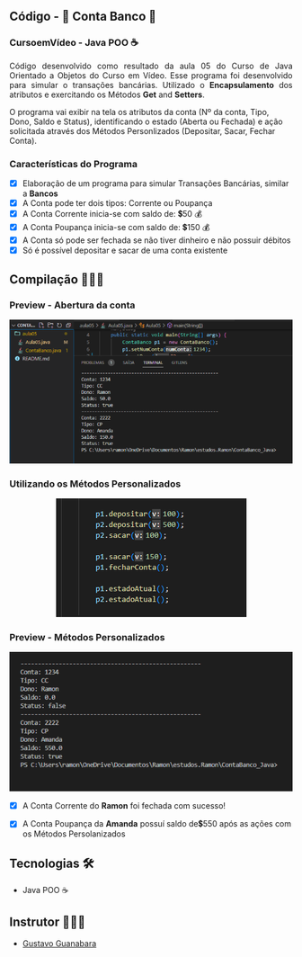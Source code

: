 ## Código - 🏧 Conta Banco 💸

### CursoemVídeo - Java POO ☕


<p align="justify">Código desenvolvido como resultado da aula 05 do Curso de Java Orientado a Objetos do Curso em Vídeo. Esse programa foi desenvolvido para simular o transações bancárias. Utilizado o <strong>Encapsulamento</strong> dos atributos e exercitando os Métodos <strong>Get</strong> and <strong>Setters</strong>.

O programa vai exibir na tela os atributos da conta (Nº da conta, Tipo, Dono, Saldo e Status), identificando o estado (Aberta ou Fechada) e ação solicitada através dos Métodos Personlizados (Depositar, Sacar, Fechar Conta).
</p>

### Características do Programa 

- [x] Elaboração de um programa para simular Transações Bancárias, similar a <strong>Bancos</strong>
- [x] A Conta pode ter dois tipos: Corrente ou Poupança
- [x] A Conta Corrente inicia-se com saldo de: 💲50 💰
- [x] A Conta Poupança inicia-se com saldo de: 💲150 💰
- [x] A Conta só pode ser fechada se não tiver dinheiro e não possuir débitos
- [x] Só é possível depositar e sacar de uma conta existente
  
## Compilação 👨🏽‍💻
### Preview - Abertura da conta
<p align="center">
  <img alt="output - open count" src=".github/preview_opencount.PNG">
</p>

### Utilizando os Métodos Personalizados 
<p align="center">
  <img alt="output - codMetodos" src=".github/preview_codMetodos.PNG">
</p>

### Preview - Métodos Personalizados
<p align="center">
  <img alt="output - metodos perso" src=".github/preview_metodos.PNG">
</p>

- [x] A Conta Corrente do <strong>Ramon</strong> foi fechada com sucesso!
- [x] A Conta Poupança da <strong>Amanda</strong> possuí saldo de💲550 após as ações com os Métodos Persolanizados


## Tecnologias 🛠

- Java POO ☕

## Instrutor 👨🏽‍🏫
- <a target="_blank" href="https://www.linkedin.com/in/guanabara/">Gustavo Guanabara</a>
  






